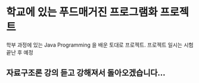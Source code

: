 # 학교에 있는 푸드매거진 프로그램화 프로젝트

학부 과정에 있는 Java Programming 을 배운 토대로 프로젝트. 프로젝트 일시는 시험 끝난 후 예정

## 자료구조론 강의 듣고 강해져서 돌아오겠습니다...
